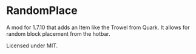# RandomPlace
A mod for 1.7.10 that adds an Item like the Trowel from Quark. It allows for random block placement from the hotbar.

Licensed under MIT.
